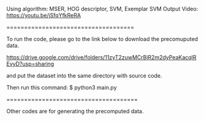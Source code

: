 Using algorithm: MSER, HOG descriptor, SVM, Exemplar SVM
Output Video: https://youtu.be/jSfqYfkReRA

====================================

To run the code, please go to the link below to download the precomuputed data.

https://drive.google.com/drive/folders/11zyT2zuwMCrBjR2m2dyPeaKacqIREvyD?usp=sharing

and put the dataset into the same directory with source code.

Then run this command:
$ python3 main.py

=====================================

Other codes are for generating the precomputed data.
